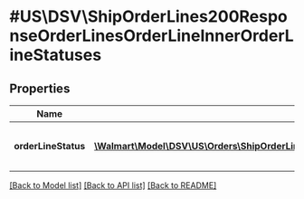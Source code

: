 # #US\DSV\ShipOrderLines200ResponseOrderLinesOrderLineInnerOrderLineStatuses

## Properties

Name | Type | Description | Notes
------------ | ------------- | ------------- | -------------
**orderLineStatus** | [**\Walmart\Model\DSV\US\Orders\ShipOrderLines200ResponseOrderLinesOrderLineInnerOrderLineStatusesOrderLineStatusInner[]**](ShipOrderLines200ResponseOrderLinesOrderLineInnerOrderLineStatusesOrderLineStatusInner.md) | Details about the Order Line status | [optional]


[[Back to Model list]](../) [[Back to API list]](../../Api/US/DSV) [[Back to README]](../../README.md)
